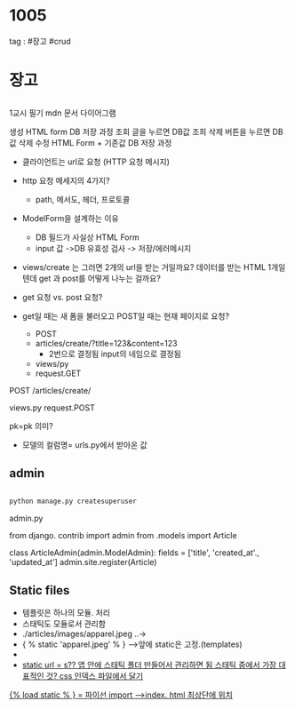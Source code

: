 
# 1005

tag : #장고 #crud


# 장고

## 

1교시 필기 
mdn 문서 다이어그램

생성
	HTML form
	DB 저장 과정
조회
	글을 누르면 DB값 조희
삭제
	버튼을 누르면 DB값 삭제
수정
	HTML Form + 기존값
	DB 저장 과정


- 클라이언트는 url로 요청 (HTTP 요청 메시지)
- http 요청 메세지의 4가지?
	- path, 메서도, 헤더, 프로토콜

- ModelForm을 설계하는 이유
	- DB 필드가 사실상 HTML Form
	- input 값 ->DB 유효성 검사 -> 저장/에러메시지

- views/create 는 그러면 2개의 url을 받는 거일까요? 데이터를 받는 HTML 1개일텐데 get 과 post를 어떻게 나누는 걸까요?


- get 요청 vs. post 요청?
- get일 때는 새 폼을 불러오고 POST일 때는 현재 페이지로 요청?
	- POST
	- articles/create/?title=123&content=123
		- 2번으로 결정됨 input의 네임으로 결정됨
	- views/py
	- request.GET

POST
/articles/create/

views.py
request.POST

pk=pk 의미?
- 모델의 컬럼명= urls.py에서 받아온 값

## admin

```python

python manage.py createsuperuser

```

admin.py

from django. contrib import admin
from .models import Article

class ArticleAdmin(admin.ModelAdmin):
	fields = ['title', 'created_at'., 'updated_at']
admin.site.register(Article)

## Static files

- 템플릿은 하나의 모듈. 처리
- 스태틱도 모듈로서 관리함 
- ./articles/images/apparel.jpeg ..->
- { % static 'apparel.jpeg' % } -->앞에 static은 고정.(templates) 
- <a href="{ % url 'articles:create' %}">
- static url = s?? 
앱 안에 스태틱 폴더 만들어서 관리하면 됨
스태틱 중에서 가장 대표적인 것?  css 
인덱스 파일에서  <link>달기 

{% load static % } = 파이선 import -->index. html 최상단에 위치